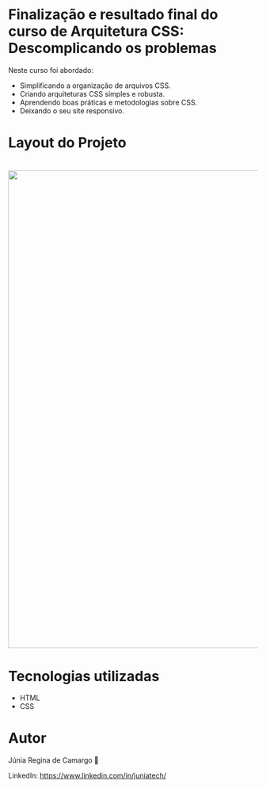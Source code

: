# Finalização e resultado final do curso de Arquitetura CSS: Descomplicando os problemas

Neste curso foi abordado: 

- Simplificando a organização de arquivos CSS.
- Criando arquiteturas CSS simples e robusta.
- Aprendendo boas práticas e metodologias sobre CSS.
- Deixando o seu site responsivo.

# Layout do Projeto

<h1>
    <img width="965px" src="https://media.giphy.com/media/2ZndFSpQih1oeVWUoo/giphy.gif">
</h1>

# Tecnologias utilizadas 

- HTML
- CSS

# Autor

Júnia Regina de Camargo 💙

LinkedIn: https://www.linkedin.com/in/juniatech/

